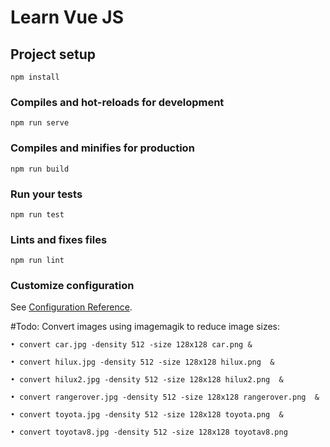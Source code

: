 # Learn Vue JS

## Project setup
```
npm install
```

### Compiles and hot-reloads for development
```
npm run serve
```

### Compiles and minifies for production
```
npm run build
```

### Run your tests
```
npm run test
```

### Lints and fixes files
```
npm run lint
```

### Customize configuration
See [Configuration Reference](https://cli.vuejs.org/config/).


#Todo: Convert images using imagemagik to reduce image sizes: 

    • convert car.jpg -density 512 -size 128x128 car.png &
    
    • convert hilux.jpg -density 512 -size 128x128 hilux.png  &
    
    • convert hilux2.jpg -density 512 -size 128x128 hilux2.png  &
    
    • convert rangerover.jpg -density 512 -size 128x128 rangerover.png  &
    
    • convert toyota.jpg -density 512 -size 128x128 toyota.png  &
    
    • convert toyotav8.jpg -density 512 -size 128x128 toyotav8.png
